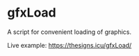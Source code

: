 # gfxLoad
A script for convenient loading of graphics.

Live example: https://thesigns.icu/gfxLoad/
